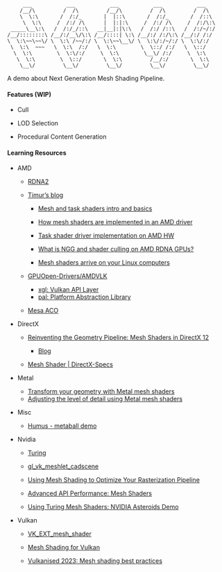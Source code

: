 ```
     ___           ___           ___           ___           ___   
    /__/\         /  /\         /__/\         /  /\         /  /\  
    \  \:\       /  /:/_       |  |::\       /  /:/_       /  /::\ 
     \  \:\     /  /:/ /\      |  |:|:\     /  /:/ /\     /  /:/\:\
 _____\__\:\   /  /:/_/::\   __|__|:|\:\   /  /:/ /::\   /  /:/~/:/
/__/::::::::\ /__/:/__\/\:\ /__/::::| \:\ /__/:/ /:/\:\ /__/:/ /:/ 
\  \:\~~\~~\/ \  \:\ /~~/:/ \  \:\~~\__\/ \  \:\/:/~/:/ \  \:\/:/  
 \  \:\  ~~~   \  \:\  /:/   \  \:\        \  \::/ /:/   \  \::/   
  \  \:\        \  \:\/:/     \  \:\        \__\/ /:/     \  \:\   
   \  \:\        \  \::/       \  \:\         /__/:/       \  \:\  
    \__\/         \__\/         \__\/         \__\/         \__\/ 
```

A demo about Next Generation Mesh Shading Pipeline.



#### Features (WIP)

* Cull

* LOD Selection

* Procedural Content Generation
  
  

#### Learning Resources

* AMD
  
  * [RDNA2](https://gpuopen.com/wp-content/uploads/slides/AMD_RDNA2_DirectX12_Ultimate_SamplerFeedbackMeshShaders.pdf)
  
  * [Timur’s blog](https://timur.hu/)
    
    * [Mesh and task shaders intro and basics](https://timur.hu/blog/2022/mesh-and-task-shaders)
    
    * [How mesh shaders are implemented in an AMD driver](https://timur.hu/blog/2022/how-mesh-shaders-are-implemented)
    
    * [Task shader driver implementation on AMD HW](https://timur.hu/blog/2022/how-task-shaders-are-implemented)
    
    * [What is NGG and shader culling on AMD RDNA GPUs?](https://timur.hu/blog/2022/what-is-ngg)
    
    * [Mesh shaders arrive on your Linux computers](https://timur.hu/blog/2022/mesh-shaders-arrive-on-linux)
  
  * [GPUOpen-Drivers/AMDVLK](https://github.com/GPUOpen-Drivers/AMDVLK)
    
    * [xgl: Vulkan API Layer](https://github.com/GPUOpen-Drivers/xgl)
    * [pal: Platform Abstraction Library](https://github.com/GPUOpen-Drivers/pal)
  
  * [Mesa ACO](https://gitlab.freedesktop.org/mesa/mesa/-/blob/main/src/amd/compiler/README.md#which-software-stage-runs-on-which-hardware-stage)

* DirectX
  
  * [Reinventing the Geometry Pipeline: Mesh Shaders in DirectX 12](https://www.youtube.com/watch?v=CFXKTXtil34)
    
    * [Blog](https://devblogs.microsoft.com/directx/coming-to-directx-12-mesh-shaders-and-amplification-shaders-reinventing-the-geometry-pipeline/)
  
  * [Mesh Shader | DirectX-Specs](https://microsoft.github.io/DirectX-Specs/d3d/MeshShader.html)

* Metal
  
  * [Transform your geometry with Metal mesh shaders](https://developer.apple.com/videos/play/wwdc2022/10162/)
  * [Adjusting the level of detail using Metal mesh shaders](https://developer.apple.com/documentation/metal/metal_sample_code_library/adjusting_the_level_of_detail_using_metal_mesh_shaders)

* Misc
  
  * [Humus - metaball demo](http://www.humus.name/index.php?page=3D&ID=93)

* Nvidia
  
  * [Turing](https://developer.nvidia.com/blog/introduction-turing-mesh-shaders/)
  
  * [gl_vk_meshlet_cadscene](https://github.com/nvpro-samples/gl_vk_meshlet_cadscene)
  
  * [Using Mesh Shading to Optimize Your Rasterization Pipeline](https://developer.nvidia.com/blog/using-mesh-shading-to-optimize-your-rasterization-pipeline/)
  
  * [Advanced API Performance: Mesh Shaders](https://developer.nvidia.com/blog/advanced-api-performance-mesh-shaders/)
  
  * [Using Turing Mesh Shaders: NVIDIA Asteroids Demo](https://developer.nvidia.com/blog/using-turing-mesh-shaders-nvidia-asteroids-demo/)

* Vulkan
  
  * [VK_EXT_mesh_shader](https://www.khronos.org/blog/mesh-shading-for-vulkan)
  
  * [Mesh Shading for Vulkan](https://www.khronos.org/blog/mesh-shading-for-vulkanhttps://www.khronos.org/blog/mesh-shading-for-vulkan)
  
  * [Vulkanised 2023: Mesh shading best practices](https://www.youtube.com/watch?app=desktop&v=g9FoZcEQlbA)


